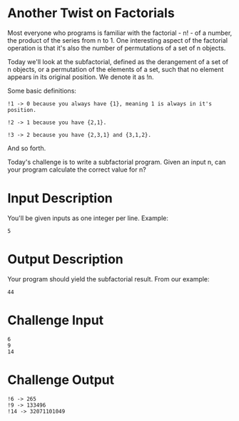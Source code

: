 # Another Twist on Factorials #

Most everyone who programs is familiar with the factorial - n! - of a number, the product of the series from n to 1. One interesting aspect of the factorial operation is that it's also the number of permutations of a set of n objects.

Today we'll look at the subfactorial, defined as the derangement of a set of n objects, or a permutation of the elements of a set, such that no element appears in its original position. We denote it as !n.

Some basic definitions:

```
!1 -> 0 because you always have {1}, meaning 1 is always in it's position.

!2 -> 1 because you have {2,1}.

!3 -> 2 because you have {2,3,1} and {3,1,2}.
```

And so forth.

Today's challenge is to write a subfactorial program. Given an input n, can your program calculate the correct value for n?

# Input Description #

You'll be given inputs as one integer per line. Example:

```
5
```

# Output Description #

Your program should yield the subfactorial result. From our example:
```
44
```

# Challenge Input #
```
6
9
14
```

# Challenge Output #
```
!6 -> 265
!9 -> 133496
!14 -> 32071101049
```